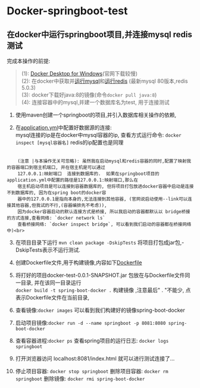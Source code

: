 # Docker-springboot-test
在docker中运行springboot项目,并连接mysql redis测试
---
完成本操作的前提:<br>
 >(1): [Docker Desktop for Windows](https://hub.docker.com/editions/community/docker-ce-desktop-windows)(官网下载较慢)<br>
 (2): 在docker中获取并[运行mysql](https://github.com/pjqdyd/Docker-springboot-test/blob/master/guideTxt/docker-mysql)和[运行redis](https://github.com/pjqdyd/Docker-springboot-test/blob/master/guideTxt/docker-redis) (最新mysql 80版本,redis 5.0.3)<br>
 (3): docker下载好java:8的镜像(命令`docker pull java:8`)<br>
 (4): 连接容器中的mysql,并建一个数据库名为test, 用于连接测试<br>
    
1. 使用maven创建一个springboot的项目,并引入数据库相关操作的依赖,

2. 在[application.yml](https://github.com/pjqdyd/Docker-springboot-test/blob/master/src/main/resources/application.yml)中配置好数据源的连接: <br>
      mysql连接的ip是在docker中mysql容器的ip, 查看方式运行命令: 
      `docker inspect [mysql容器名]`
     redis的ip配置也是同理<br><br>
```
    (注意 |与本操作无关可忽略): 虽然我在启动mysql和redis容器的同时,配置了映射我的容器端口到宿主机端口, 并在宿主机是可以通过
    127.0.0.1:映射端口  连接到数据库的.  如果在springboot项目的application.yml中配置的路径是127.0.0.1:映射端口,那么在
    宿主机启动项目是可以连接到容器数据库的, 但将项目打包放进docker容器中启动是连接不到数据库的, 因为在spring boot的docker容
    器中的127.0.0.1是指向本身的,无法连接到其他容器, (官网说启动使用--link可以连接其他容器,但我试的不行,(容器编排先不考虑)),
    因为docker容器启动的默认连接方式是桥接, 所以我启动的容器都默认以 bridge桥接的方式连接,查看网络: `docker network ls` 
    查看桥接网络: `docker inspect bridge`, 可以看到我们启动的容器都在桥接网络中)<br>
```
3. 在项目目录下运行 `mvn clean package -DskipTests` 将项目打包成jar包,-DskipTests表示不运行测试.

4. 创建Dockerfile文件,用于构建镜像,内容如下[Dockerfile](https://github.com/pjqdyd/Docker-springboot-test/blob/master/docker/Dockerfile)

5. 将打好的项目docker-test-0.0.1-SNAPSHOT.jar 包放在与Dockerfile文件同一目录,
   并在该同一目录运行<br> `docker build -t spring-boot-docker .` 构建镜像 ,注意最后" . "不能少, 点表示Dockerfile文件在当前目录,

6. 查看镜像:`docker images` 可以看到我们构建好的镜像spring-boot-docker

7. 启动项目镜像:`docker run -d --name springboot -p 8081:8080 spring-boot-docker`

8. 查看容器进程:`docker ps`  查看spring项目的运行日志: `docker logs springboot`

9. 打开浏览器访问 localhost:8081/index.html 就可以进行测试连接了...

11. 停止项目容器: `docker stop springboot` 删除项目容器: `docker rm springboot` 删除镜像: `docker rmi spring-boot-docker`
    
